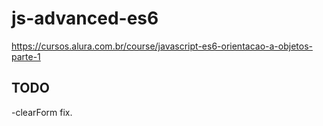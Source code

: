 # js-advanced-es6
https://cursos.alura.com.br/course/javascript-es6-orientacao-a-objetos-parte-1

## TODO
-clearForm fix.
